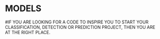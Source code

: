 # MODELS
#IF YOU ARE LOOKING FOR A CODE TO INSPIRE YOU TO START YOUR CLASSIFICATION, DETECTION OR PREDICTION PROJECT, THEN YOU ARE AT THE RIGHT PLACE.
